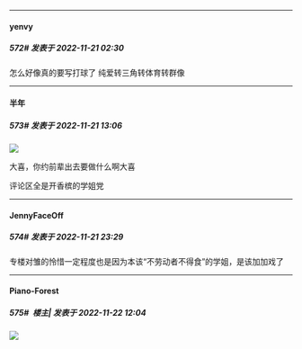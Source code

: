 

*****

####  yenvy  
##### 572#       发表于 2022-11-21 02:30

怎么好像真的要写打球了
纯爱转三角转体育转群像



*****

####  半年  
##### 573#       发表于 2022-11-21 13:06

<img src="https://static.saraba1st.com/image/smiley/face2017/037.png" referrerpolicy="no-referrer">

大喜，你约前辈出去要做什么啊大喜

评论区全是开香槟的学姐党



*****

####  JennyFaceOff  
##### 574#       发表于 2022-11-21 23:29

专楼对雏的怜惜一定程度也是因为本该“不劳动者不得食”的学姐，是该加加戏了



*****

####  Piano-Forest  
##### 575#         楼主| 发表于 2022-11-22 12:04

<img src="https://p.sda1.dev/8/915b30a6dd2438169269b7e09b87e6ba/20221122_120353.jpg" referrerpolicy="no-referrer">

